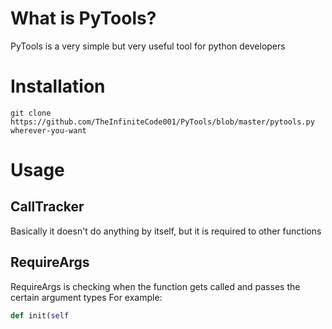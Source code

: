 # What is PyTools?
PyTools is a very simple but very useful tool for python developers

# Installation
`git clone https://github.com/TheInfiniteCode001/PyTools/blob/master/pytools.py wherever-you-want`

# Usage
## CallTracker
Basically it doesn't do anything by itself, but it is required to other functions

## RequireArgs
RequireArgs is checking when the function gets called and passes the certain argument types
For example:
```py
def init(self
```
